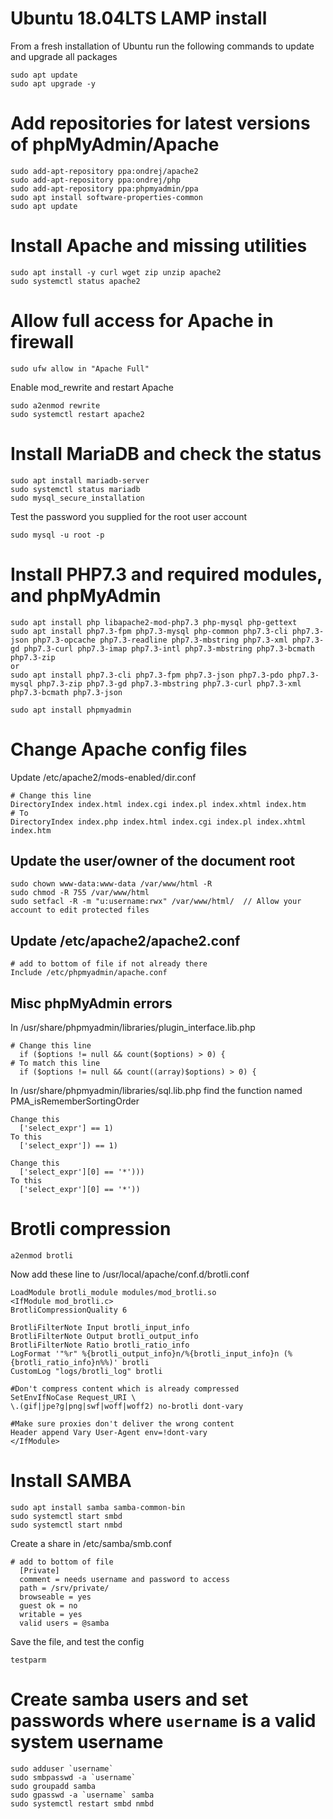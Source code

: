 # Ubuntu 18.04LTS LAMP install

From a fresh installation of Ubuntu run the following commands to update and upgrade all packages
```
sudo apt update
sudo apt upgrade -y
```

# Add repositories for latest versions of phpMyAdmin/Apache
```
sudo add-apt-repository ppa:ondrej/apache2
sudo add-apt-repository ppa:ondrej/php
sudo add-apt-repository ppa:phpmyadmin/ppa
sudo apt install software-properties-common
sudo apt update
```

# Install Apache and missing utilities
```
sudo apt install -y curl wget zip unzip apache2
sudo systemctl status apache2
```

# Allow full access for Apache in firewall
```
sudo ufw allow in "Apache Full"
```

Enable mod_rewrite and restart Apache
```
sudo a2enmod rewrite
sudo systemctl restart apache2
```

# Install MariaDB and check the status
```
sudo apt install mariadb-server
sudo systemctl status mariadb
sudo mysql_secure_installation
```

Test the password you supplied for the root user account
```
sudo mysql -u root -p
```

# Install PHP7.3 and required modules, and phpMyAdmin
```
sudo apt install php libapache2-mod-php7.3 php-mysql php-gettext
sudo apt install php7.3-fpm php7.3-mysql php-common php7.3-cli php7.3-json php7.3-opcache php7.3-readline php7.3-mbstring php7.3-xml php7.3-gd php7.3-curl php7.3-imap php7.3-intl php7.3-mbstring php7.3-bcmath php7.3-zip
or
sudo apt install php7.3-cli php7.3-fpm php7.3-json php7.3-pdo php7.3-mysql php7.3-zip php7.3-gd php7.3-mbstring php7.3-curl php7.3-xml php7.3-bcmath php7.3-json

sudo apt install phpmyadmin
```

# Change Apache config files
Update /etc/apache2/mods-enabled/dir.conf
```
# Change this line
DirectoryIndex index.html index.cgi index.pl index.xhtml index.htm
# To
DirectoryIndex index.php index.html index.cgi index.pl index.xhtml index.htm
```

## Update the user/owner of the document root
```
sudo chown www-data:www-data /var/www/html -R
sudo chmod -R 755 /var/www/html
sudo setfacl -R -m "u:username:rwx" /var/www/html/  // Allow your account to edit protected files
```

## Update /etc/apache2/apache2.conf
```
# add to bottom of file if not already there
Include /etc/phpmyadmin/apache.conf
```

## Misc phpMyAdmin errors
In /usr/share/phpmyadmin/libraries/plugin_interface.lib.php
```
# Change this line
  if ($options != null && count($options) > 0) {
# To match this line
  if ($options != null && count((array)$options) > 0) {
```

In /usr/share/phpmyadmin/libraries/sql.lib.php find the function named PMA_isRememberSortingOrder
```
Change this
  ['select_expr'] == 1)
To this
  ['select_expr']) == 1)
  
Change this
  ['select_expr'][0] == '*')))
To this
  ['select_expr'][0] == '*'))
```

# Brotli compression
```
a2enmod brotli
```

Now add these line to /usr/local/apache/conf.d/brotli.conf
```
LoadModule brotli_module modules/mod_brotli.so
<IfModule mod_brotli.c>
BrotliCompressionQuality 6

BrotliFilterNote Input brotli_input_info
BrotliFilterNote Output brotli_output_info
BrotliFilterNote Ratio brotli_ratio_info
LogFormat '"%r" %{brotli_output_info}n/%{brotli_input_info}n (%{brotli_ratio_info}n%%)' brotli
CustomLog "logs/brotli_log" brotli

#Don't compress content which is already compressed
SetEnvIfNoCase Request_URI \
\.(gif|jpe?g|png|swf|woff|woff2) no-brotli dont-vary

#Make sure proxies don't deliver the wrong content
Header append Vary User-Agent env=!dont-vary
</IfModule>
```

# Install SAMBA
```
sudo apt install samba samba-common-bin
sudo systemctl start smbd
sudo systemctl start nmbd
```

Create a share in /etc/samba/smb.conf
```
# add to bottom of file 
  [Private]
  comment = needs username and password to access
  path = /srv/private/
  browseable = yes
  guest ok = no
  writable = yes
  valid users = @samba
```
Save the file, and test the config
```
testparm
```


# Create samba users and set passwords where `username` is a valid system username
```
sudo adduser `username`
sudo smbpasswd -a `username`
sudo groupadd samba
sudo gpasswd -a `username` samba
sudo systemctl restart smbd nmbd
```
